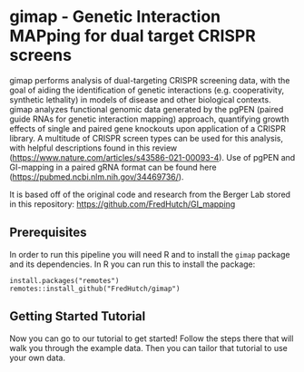 # gimap - Genetic Interaction MAPping for dual target CRISPR screens

gimap performs analysis of dual-targeting CRISPR screening data, with the goal of aiding the identification of genetic interactions (e.g. cooperativity, synthetic lethality) in models of disease and other biological contexts. gimap analyzes functional genomic data generated by the pgPEN (paired guide RNAs for genetic interaction mapping) approach, quantifying growth effects of single and paired gene knockouts upon application of a CRISPR library. A multitude of CRISPR screen types can be used for this analysis, with helpful descriptions found in this review (https://www.nature.com/articles/s43586-021-00093-4). Use of pgPEN and GI-mapping in a paired gRNA format can be found here (https://pubmed.ncbi.nlm.nih.gov/34469736/).

It is based off of the original code and research from the Berger Lab stored in this repository: https://github.com/FredHutch/GI_mapping

## Prerequisites 

In order to run this pipeline you will need R and to install the `gimap` package and its dependencies. In R you can run this to install the package: 
```
install.packages("remotes")
remotes::install_github("FredHutch/gimap")
```

## Getting Started Tutorial 

Now you can go to our tutorial to get started! Follow the steps there that will walk you through the example data. Then you can tailor that tutorial to use your own data. 


